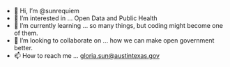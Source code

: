 - 👋 Hi, I’m @sunrequiem
- 👀 I’m interested in ... Open Data and Public Health
- 🌱 I’m currently learning ... so many things, but coding might become one of them.
- 💞️ I’m looking to collaborate on ... how we can make open government better.
- 📫 How to reach me ... gloria.sun@austintexas.gov

<!---
sunrequiem/sunrequiem is a ✨ special ✨ repository because its `README.md` (this file) appears on your GitHub profile.
You can click the Preview link to take a look at your changes.
--->
